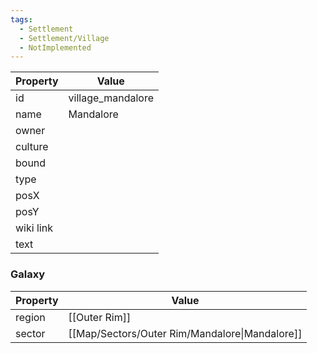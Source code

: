 ```yaml
---
tags:
  - Settlement
  - Settlement/Village
  - NotImplemented
---
```


| Property  | Value             |
| --------- | ----------------- |
| id        | village_mandalore |
| name      | Mandalore         |
| owner     |                   |
| culture   |                   |
| bound     |                   |
| type      |                   |
| posX      |                   |
| posY      |                   |
| wiki link |                   |
| text      |                   |

### Galaxy
| Property | Value                                          |
| -------- | ---------------------------------------------- |
| region   | [[Outer Rim]]                                  |
| sector   | [[Map/Sectors/Outer Rim/Mandalore\|Mandalore]] |
